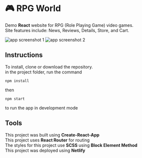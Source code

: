 # :video_game: RPG World

Demo **React** website for RPG (Role Playing Game) video games.  
Site features include: News, Reviews, Details, Store, and Cart.

![app screenshot 1](http://www.peterdurham.site/images/site-images/projects/rpg-world1.jpg)
![app screenshot 2](http://www.peterdurham.site/images/site-images/projects/rpg-world2.png)

## Instructions

To install, clone or download the repository.  
in the project folder, run the command

`npm install`

then

`npm start`

to run the app in development mode

## Tools

This project was built using **Create-React-App**  
This project uses **React Router** for routing  
The styles for this project use **SCSS** using **Block Element Method**  
This project was deployed using **Netlify**
